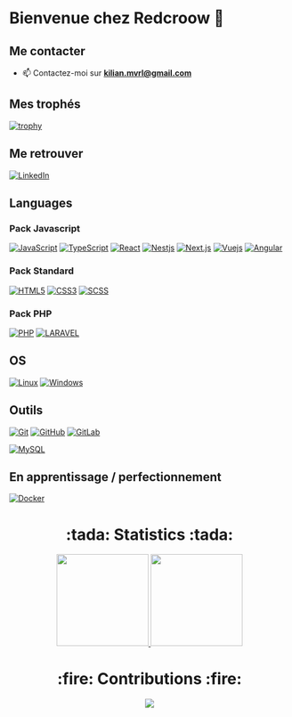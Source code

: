 # Bienvenue chez Redcroow 👋

## Me contacter

  - 📫 Contactez-moi sur **kilian.mvrl@gmail.com**

## Mes trophés

  [![trophy](https://github-profile-trophy.vercel.app/?username=Redcroow&theme=onedark&no-frame=true&margin-w=16)](https://github.com/ryo-ma/github-profile-trophy)

## Me retrouver

  [![LinkedIn](https://img.shields.io/badge/-LinkedIn-000?&logo=LinkedIn)](https://www.linkedin.com/in/kilian-mevrel/)

## Languages
  ### Pack Javascript
  [![JavaScript](https://img.shields.io/badge/-JavaScript-000?&logo=JavaScript)](https://developer.mozilla.org/en-US/docs/Web/JavaScript)
  [![TypeScript](https://img.shields.io/badge/-TypeScript-000?&logo=TypeScript)](https://typescript.org/)
  [![React](https://img.shields.io/badge/-React-000?&logo=React)](https://react.org/)
  [![Nestjs](https://img.shields.io/badge/-Nestjs-000?&logo=Nestjs)](https://nestjs.org/)
  [![Next.js](https://img.shields.io/badge/-Next.js-000?&logo=Next.js)](https://www.nextjs.org/)
  [![Vuejs](https://img.shields.io/badge/-Vuejs-000?&logo=Vue.js)](https://www.nextjs.org/)
  [![Angular](https://img.shields.io/badge/-Angular-000?&logo=Next.js)](https://www.nextjs.org/)

  ### Pack Standard
  [![HTML5](https://img.shields.io/badge/-HTML5-000?&logo=HTML5)](https://www.w3.org/html/)
  [![CSS3](https://img.shields.io/badge/-CSS3-000?&logo=CSS3&logoColor=1572B6)](https://developer.mozilla.org/fr/docs/Web/CSS)
  [![SCSS](https://img.shields.io/badge/-SCSS-000?&logo=SASS)](https://developer.mozilla.org/fr/docs/Web/CSS)
  
  ### Pack PHP
  [![PHP](https://img.shields.io/badge/-PHP-000?&logo=PHP&logoColor=777BB4)](https://www.php.net)
  [![LARAVEL](https://img.shields.io/badge/-LARAVEL-000?&logo=LARAVEL&logoColor=777BB4)](https://www.php.net)

## OS

  [![Linux](https://img.shields.io/badge/-Linux-000?&logo=Linux&logoColor=FCC624)](https://www.linux.org/)
  [![Windows](https://img.shields.io/badge/-Windows-000?&logo=Windows)](https://www.linux.org/)

## Outils

  [![Git](https://img.shields.io/badge/-Git-000?&logo=Git&logoColor=F05032)](https://git-scm.com/)
  [![GitHub](https://img.shields.io/badge/-GitHub-000?&logo=GitHub&logoColor=FFF)](https://www.github.com/)
  [![GitLab](https://img.shields.io/badge/-GitLab-000?&logo=GitLab&logoColor=FC6D26)](https://www.gitlab.com/)

  [![MySQL](https://img.shields.io/badge/-MySQL-000?&logo=MySQL&logoColor=4479A1)](https://www.mysql.com/)

## En apprentissage / perfectionnement

  [![Docker](https://img.shields.io/badge/-Docker-000?&logo=Docker&logoColor=F24E1E)](https://www.docker.org/)

<h1 align="center"> :tada: Statistics :tada: </h1>
<p align="center">
  <a href="https://github.com/Redcroow">
    <img src="https://github-readme-stats.vercel.app/api?username=Redcroow&show_icons=false&bg_color=0d1117&text_color=ededed&border_color=5a5a5a" height="165">
  </a>
  <a href="https://github.com/Redcroow">
    <img src="https://github-readme-stats.vercel.app/api/top-langs/?username=Redcroow&layout=compact&bg_color=0d1117&text_color=ededed&border_color=444"  height="165">
  </a>
</p>
<h1 align="center"> :fire: Contributions :fire: </h1>
<p align="center">
  <a href="https://github.com/Redcroow">
    <img src="http://github-readme-streak-stats.herokuapp.com?user=Redcroow&theme=react&background=0d1117&border=666">
  </a>  
</p>
